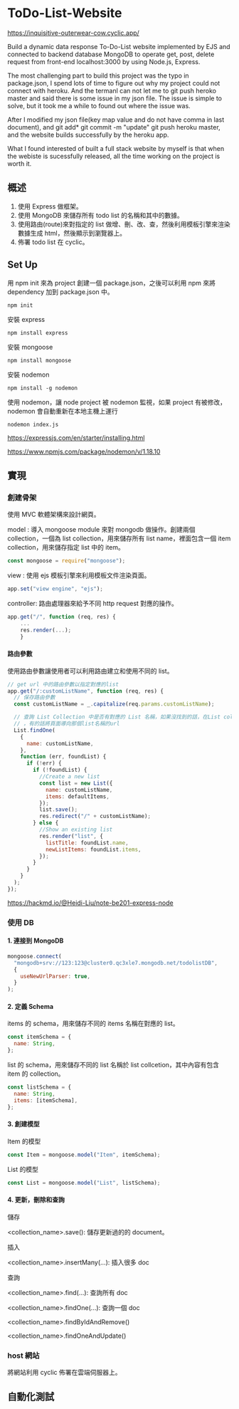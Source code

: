 # ToDo-List-Website

https://inquisitive-outerwear-cow.cyclic.app/   

Build a dynamic data response To-Do-List website implemented by EJS and connected to backend database MongoDB to operate get, post, delete request from front-end localhost:3000 by using Node.js, Express.

The most challenging part to build this project was the typo in package.json, I spend lots of time to figure out why my project could not connect with heroku. And the termanl can not let me to git push heroko master and said there is some issue in my json file.
The issue is simple to solve, but it took me a while to found out where the issue was.

After I modified my json file(key map value and do not have comma in last document), and git add\* git commit -m "update" git push heroku master, and the website builds successfully by the heroku app.

What I found interested of built a full stack website by myself is that when the webiste is sucessfully released, all the time working on the project is worth it.

## 概述

1. 使用 Express 做框架。
2. 使用 MongoDB 來儲存所有 todo list 的名稱和其中的數據。
3. 使用路由(route)來對指定的 list 做增、刪、改、查，然後利用模板引擎來渲染數據生成 html，然後顯示到瀏覽器上。
4. 佈署 todo list 在 cyclic。

## Set Up

用 npm init 來為 project 創建一個 package.json，之後可以利用 npm <dependency> 來將 dependency 加到 package.json 中。

```
npm init
```

安裝 express

```
npm install express
```

安裝 mongoose

```
npm install mongoose
```

安裝 nodemon

```
npm install -g nodemon
```

使用 nodemon，讓 node project 被 nodemon 監視，如果 project 有被修改，nodemon 會自動重新在本地主機上運行

```
nodemon index.js
```

https://expressjs.com/en/starter/installing.html

https://www.npmjs.com/package/nodemon/v/1.18.10

## 實現

### 創建骨架

使用 MVC 軟體架構來設計網頁。

model : 導入 mongoose module 來對 mongodb 做操作。創建兩個 collection，一個為 list collection，用來儲存所有 list name，裡面包含一個 item collection，用來儲存指定 list 中的 item。

```javascript
const mongoose = require("mongoose");
```

view : 使用 ejs 模板引擎來利用模板文件渲染頁面。

```javascript
app.set("view engine", "ejs");
```

controller: 路由處理器來給予不同 http request 對應的操作。

```javascript
app.get("/", function (req, res) {
    ...
    res.render(...);
    }
```

#### 路由參數

使用路由參數讓使用者可以利用路由建立和使用不同的 list。

```javascript
// get url 中的路由參數以指定對應的list
app.get("/:customListName", function (req, res) {
  // 保存路由參數
  const customListName = _.capitalize(req.params.customListName);

  // 查詢 List Collection 中是否有對應的 List 名稱，如果沒找到的話，在List collection 創建一個新的list document
  // ，有的話將頁面導向那個list名稱的url
  List.findOne(
    {
      name: customListName,
    },
    function (err, foundList) {
      if (!err) {
        if (!foundList) {
          //Create a new list
          const list = new List({
            name: customListName,
            items: defaultItems,
          });
          list.save();
          res.redirect("/" + customListName);
        } else {
          //Show an existing list
          res.render("list", {
            listTitle: foundList.name,
            newListItems: foundList.items,
          });
        }
      }
    }
  );
});
```

https://hackmd.io/@Heidi-Liu/note-be201-express-node

### 使用 DB

#### 1. 連接到 MongoDB

```javascript
mongoose.connect(
  "mongodb+srv://123:123@cluster0.qc3xle7.mongodb.net/todolistDB",
  {
    useNewUrlParser: true,
  }
);
```

#### 2. 定義 Schema

items 的 schema，用來儲存不同的 items 名稱在對應的 list。

```javascript
const itemSchema = {
  name: String,
};
```

list 的 schema，用來儲存不同的 list 名稱於 list collcetion，其中內容有包含 item 的 collection。

```javascript
const listSchema = {
  name: String,
  items: [itemSchema],
};
```

#### 3. 創建模型

Item 的模型

```javascript
const Item = mongoose.model("Item", itemSchema);
```

List 的模型

```javascript
const List = mongoose.model("List", listSchema);
```

#### 4. 更新，刪除和查詢

儲存

<collection_name>.save(): 儲存更新過的的 document。

插入

<collection_name>.insertMany(...): 插入很多 doc

查詢

<collection_name>.find(...): 查詢所有 doc

<collection_name>.findOne(...): 查詢一個 doc

<collection_name>.findByIdAndRemove()

<collection_name>.findOneAndUpdate()

### host 網站

將網站利用 cyclic 佈署在雲端伺服器上。

## 自動化測試
